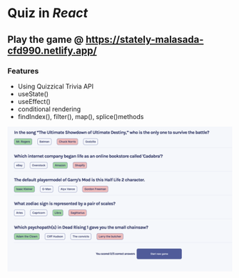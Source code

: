 # Quiz in _React_
## Play the game @ https://stately-malasada-cfd990.netlify.app/
### Features
- Using Quizzical Trivia API
- useState()
- useEffect()
- conditional rendering
- findIndex(), filter(), map(), splice()methods

![alt text](./src/assets/image.png)


